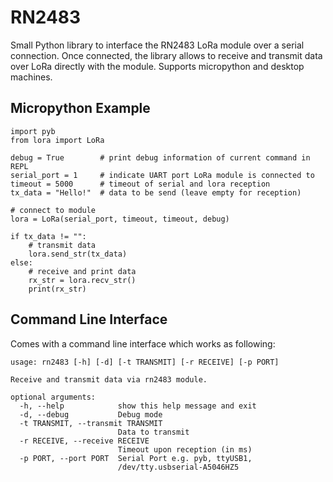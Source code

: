 # RN2483

Small Python library to interface the RN2483 LoRa module over a serial connection. Once connected, the library allows to receive and transmit data over LoRa directly with the module. Supports micropython and desktop machines.


## Micropython Example

    import pyb
    from lora import LoRa

    debug = True        # print debug information of current command in REPL
    serial_port = 1     # indicate UART port LoRa module is connected to
    timeout = 5000      # timeout of serial and lora reception
    tx_data = "Hello!"  # data to be send (leave empty for reception)

    # connect to module
    lora = LoRa(serial_port, timeout, timeout, debug)

    if tx_data != "":
        # transmit data
        lora.send_str(tx_data)
    else:
        # receive and print data
        rx_str = lora.recv_str()
        print(rx_str)


## Command Line Interface

Comes with a command line interface which works as following:

    usage: rn2483 [-h] [-d] [-t TRANSMIT] [-r RECEIVE] [-p PORT]

    Receive and transmit data via rn2483 module.

    optional arguments:
      -h, --help            show this help message and exit
      -d, --debug           Debug mode
      -t TRANSMIT, --transmit TRANSMIT
                            Data to transmit
      -r RECEIVE, --receive RECEIVE
                            Timeout upon reception (in ms)
      -p PORT, --port PORT  Serial Port e.g. pyb, ttyUSB1,
                            /dev/tty.usbserial-A5046HZ5